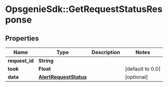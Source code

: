 # OpsgenieSdk::GetRequestStatusResponse

## Properties
Name | Type | Description | Notes
------------ | ------------- | ------------- | -------------
**request_id** | **String** |  | 
**took** | **Float** |  | [default to 0.0]
**data** | [**AlertRequestStatus**](AlertRequestStatus.md) |  | [optional] 


